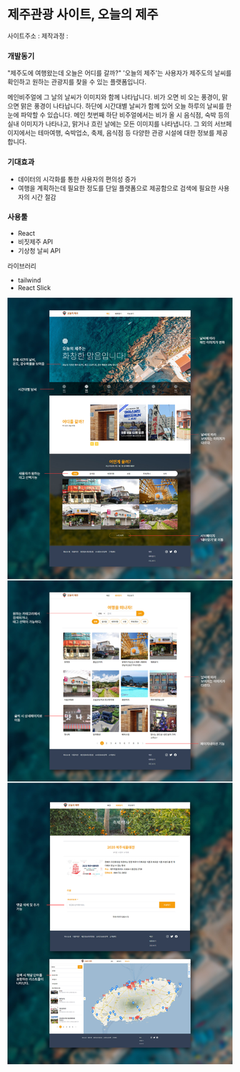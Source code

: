 <h1>제주관광 사이트, 오늘의 제주</h1>

사이트주소 : 
제작과정 : 

<h3>개발동기</h3>
"제주도에 여행왔는데 오늘은 어디를 갈까?"
'오늘의 제주'는 사용자가 제주도의 날씨를 확인하고 원하는 관광지를 찾을 수 있는 플랫폼입니다.

메인비주얼에 그 날의 날씨가 이미지와 함께 나타납니다. 비가 오면 비 오는 풍경이, 맑으면 맑은 풍경이 나타납니다. 하단에 시간대별 날씨가 함께 있어 오늘 하루의 날씨를 한눈에 파악할 수 있습니다.
메인 첫번째 하단 비주얼에서는 비가 올 시 음식점, 숙박 등의 실내 이미지가 나타나고, 맑거나 흐린 날에는 모든 이미지를 나타냅니다.
그 외의 서브페이지에서는 테마여행, 숙박업소, 축제, 음식점 등 다양한 관광 시설에 대한 정보를 제공합니다.

<h3>기대효과</h3>
<ul>
    <li>데이터의 시각화를 통한 사용자의 편의성 증가</li>
    <li>여행을 계획하는데 필요한 정도를 단일 플랫폼으로 제공함으로 검색에 필요한 사용자의 시간 절감</li>
</ul>

<h3>사용툴</h3>
<ul>
    <li>React</li>
    <li>비짓제주 API</li>
    <li>기상청 날씨 API</li>
</ul>

라이브러리
<ul>
    <li>tailwind</li>
    <li>React Slick</li>
</ul>

<img src="./img/오늘의제주1.jpg" alt="오늘의 제주 목업1">
<img src="./img/오늘의제주2.jpg" alt="오늘의 제주 목업2">
<img src="./img/오늘의제주3.jpg" alt="오늘의 제주 목업3">